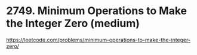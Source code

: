 # 2749. Minimum Operations to Make the Integer Zero (medium)

https://leetcode.com/problems/minimum-operations-to-make-the-integer-zero/
